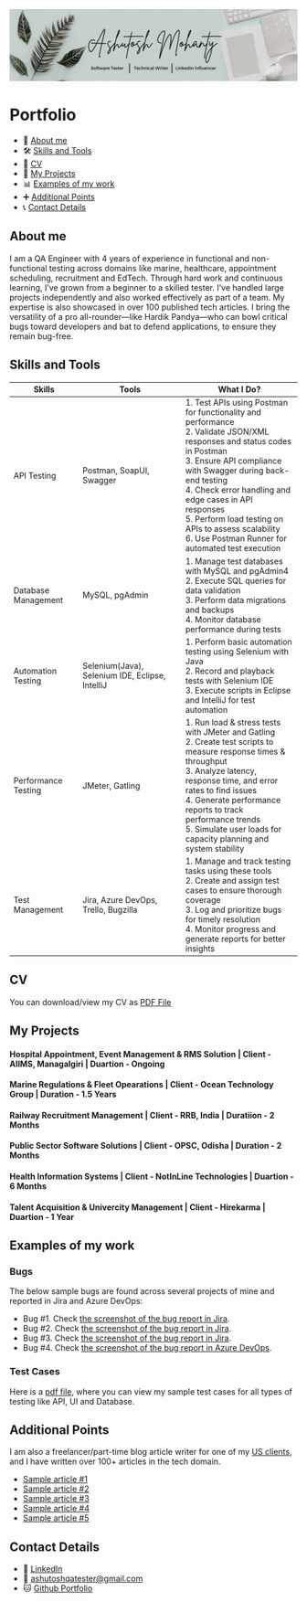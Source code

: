 ![1723309318762](1723309318762.jpg)
# Portfolio
- 👤 [About me](#about-me)
- 🛠️ [Skills and Tools](#skills-and-tools)
- 📄 [CV](#cv)
- 📅 [My Projects](#my-projects)
- 📊 [Examples of my work](#examples-of-my-work)
- ➕ [Additional Points](#additional-points)
- 📞 [Contact Details](#contact-details)
 
## About me
I am a QA Engineer with 4 years of experience in functional and non-functional testing across domains like marine, healthcare, appointment scheduling, recruitment and EdTech. Through hard work and continuous learning, I’ve grown from a beginner to a skilled tester. I’ve handled large projects independently and also worked effectively as part of a team. My expertise is also showcased in over 100 published tech articles. I bring the versatility of a pro all-rounder—like Hardik Pandya—who can bowl critical bugs toward developers and bat to defend applications, to ensure they remain bug-free.

## Skills and Tools
|   Skills    |   Tools   |                     What I Do?                     |
| ------------- | ------------------ | ------------------------------------------------------------------------------------------------------------------------------------------------------------------------------------------------------------------------------------------------------------------------------------------------------------------------------------- |
| API Testing  | Postman, SoapUI, Swagger | 1. Test APIs using Postman for functionality and performance <br> 2. Validate JSON/XML responses and status codes in Postman <br> 3. Ensure API compliance with Swagger during back-end testing <br> 4. Check error handling and edge cases in API responses <br> 5. Perform load testing on APIs to assess scalability <br> 6. Use Postman Runner for automated test execution |
| Database Management  | MySQL, pgAdmin  | 1. Manage test databases with MySQL and pgAdmin4 <br> 2. Execute SQL queries for data validation <br> 3. Perform data migrations and backups <br> 4. Monitor database performance during tests |
| Automation Testing | Selenium(Java), Selenium IDE, Eclipse, IntelliJ  | 1. Perform basic automation testing using Selenium with Java <br> 2. Record and playback tests with Selenium IDE <br> 3. Execute scripts in Eclipse and IntelliJ for test automation |
| Performance Testing  | JMeter, Gatling | 1. Run load & stress tests with JMeter and Gatling   <br>   2. Create test scripts to measure response times & throughput <br> 3. Analyze latency, response time, and error rates to find issues <br> 4. Generate performance reports to track performance trends <br> 5. Simulate user loads for capacity planning and system stability                                         |
| Test Management | Jira, Azure DevOps, Trello, Bugzilla  | 1. Manage and track testing tasks using these tools <br> 2. Create and assign test cases to ensure thorough coverage <br> 3. Log and prioritize bugs for timely resolution <br> 4. Monitor progress and generate reports for better insights |

## CV
You can download/view my CV as [PDF File](https://drive.google.com/file/d/1NBc3MRE4p3ghdxgm7DsKpSUhryHjjR6H/view?usp=drive_link)

## My Projects
#### Hospital Appointment, Event Management & RMS Solution | Client - AIIMS, Managalgiri | Duartion - Ongoing
#### Marine Regulations & Fleet Opearations | Client - Ocean Technology Group | Duration - 1.5 Years
#### Railway Recruitment Management | Client - RRB, India | Duratiion - 2 Months
#### Public Sector Software Solutions | Client - OPSC, Odisha | Duration - 2 Months
#### Health Information Systems | Client - NotInLine Technologies | Duartion - 6 Months
#### Talent Acquisition & Univercity Management | Client - Hirekarma | Duartion - 1 Year
     
## Examples of my work
### Bugs
The below sample bugs are found across several projects of mine and reported in Jira and Azure DevOps:
  * Bug #1. Check [the screenshot of the bug report in Jira](https://drive.google.com/file/d/1MF5nk3PN2rTo6es-ggwOkSqdpWVecqx4/view?usp=sharing).
  * Bug #2. Check [the screenshot of the bug report in Jira](https://drive.google.com/file/d/1cxSpuiq7fJdJ6vMsxDxBJ4zhgB_viHsC/view?usp=sharing).
  * Bug #3. Check [the screenshot of the bug report in Jira](https://drive.google.com/file/d/1Lzp0OVHE31IOOE_lTtLB_0HGdXvOS7ie/view?usp=sharing).
  * Bug #4. Check [the screenshot of the bug report in Azure DevOps](https://drive.google.com/file/d/1fk3bcbl1xE30lTPcUKn9MsKEGv1bPFjh/view?usp=sharing).
### Test Cases
Here is a [pdf file](https://drive.google.com/file/d/1zvLkq5kLjTCiXM7apNjEXdVb1q9SAZMO/view?usp=drive_link), where you can view my sample test cases for all types of testing like API, UI and Database.
## Additional Points
I am also a freelancer/part-time blog article writer for one of my [US clients](https://automatenow.io/author/ashutoshmohanty/), and I have written over 100+ articles in the tech domain.
  * [Sample article #1](https://automatenow.io/what-is-automated-testing/)
  * [Sample article #2](https://automatenow.io/api-design-development-with-postman/)
  * [Sample article #3](https://automatenow.io/what-is-git/)
  * [Sample article #4](https://automatenow.io/session-not-created-exception-in-selenium-resolved/)
  * [Sample article #5](https://automatenow.io/gatling-performance-testing/)

## Contact Details
* 🔗 [LinkedIn](https://www.linkedin.com/in/ashutosh-m-776905259/)
* 📧 [ashutoshqatester@gmail.com](mailto:ashutoshmohantyod@gmail.com)
* 🐱 [Github Portfolio](https://github.com/qa-Ashut0sh/Portfolio#portfolio)
